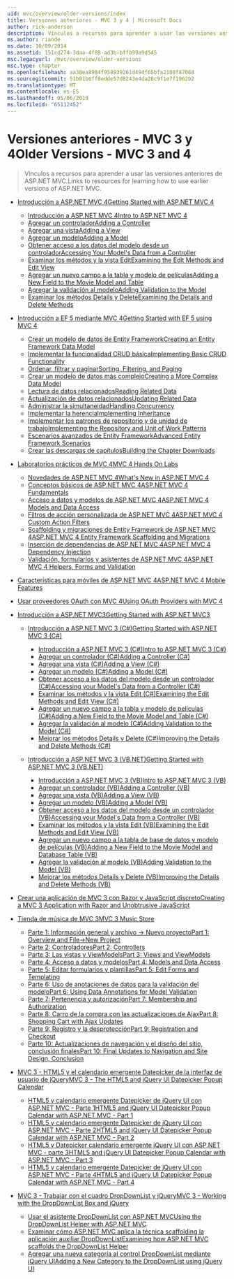 ```yaml
---
uid: mvc/overview/older-versions/index
title: Versiones anteriores - MVC 3 y 4 | Microsoft Docs
author: rick-anderson
description: Vínculos a recursos para aprender a usar las versiones anteriores de ASP.NET MVC.
ms.author: riande
ms.date: 10/09/2014
ms.assetid: 151cd274-3daa-4f88-ad3b-bffb99a9d545
msc.legacyurl: /mvc/overview/older-versions
msc.type: chapter
ms.openlocfilehash: aa38ea8984f958939261d494f65bfa2108f87068
ms.sourcegitcommit: 51b01b6ff8edde57d8243e4da28c9f1e7f1962b2
ms.translationtype: MT
ms.contentlocale: es-ES
ms.lasthandoff: 05/06/2019
ms.locfileid: "65112452"
---
```

# <a name="older-versions---mvc-3-and-4"></a><span data-ttu-id="181d8-103">Versiones anteriores - MVC 3 y 4</span><span class="sxs-lookup"><span data-stu-id="181d8-103">Older Versions - MVC 3 and 4</span></span>

> <span data-ttu-id="181d8-104">Vínculos a recursos para aprender a usar las versiones anteriores de ASP.NET MVC.</span><span class="sxs-lookup"><span data-stu-id="181d8-104">Links to resources for learning how to use earlier versions of ASP.NET MVC.</span></span>

- [<span data-ttu-id="181d8-105">Introducción a ASP.NET MVC 4</span><span class="sxs-lookup"><span data-stu-id="181d8-105">Getting Started with ASP.NET MVC 4</span></span>](getting-started-with-aspnet-mvc4/index.md)

    - [<span data-ttu-id="181d8-106">Introducción a ASP.NET MVC 4</span><span class="sxs-lookup"><span data-stu-id="181d8-106">Intro to ASP.NET MVC 4</span></span>](getting-started-with-aspnet-mvc4/intro-to-aspnet-mvc-4.md)
    - [<span data-ttu-id="181d8-107">Agregar un controlador</span><span class="sxs-lookup"><span data-stu-id="181d8-107">Adding a Controller</span></span>](getting-started-with-aspnet-mvc4/adding-a-controller.md)
    - [<span data-ttu-id="181d8-108">Agregar una vista</span><span class="sxs-lookup"><span data-stu-id="181d8-108">Adding a View</span></span>](getting-started-with-aspnet-mvc4/adding-a-view.md)
    - [<span data-ttu-id="181d8-109">Agregar un modelo</span><span class="sxs-lookup"><span data-stu-id="181d8-109">Adding a Model</span></span>](getting-started-with-aspnet-mvc4/adding-a-model.md)
    - [<span data-ttu-id="181d8-110">Obtener acceso a los datos del modelo desde un controlador</span><span class="sxs-lookup"><span data-stu-id="181d8-110">Accessing Your Model's Data from a Controller</span></span>](getting-started-with-aspnet-mvc4/accessing-your-models-data-from-a-controller.md)
    - [<span data-ttu-id="181d8-111">Examinar los métodos y la vista Edit</span><span class="sxs-lookup"><span data-stu-id="181d8-111">Examining the Edit Methods and Edit View</span></span>](getting-started-with-aspnet-mvc4/examining-the-edit-methods-and-edit-view.md)
    - [<span data-ttu-id="181d8-112">Agregar un nuevo campo a la tabla y modelo de películas</span><span class="sxs-lookup"><span data-stu-id="181d8-112">Adding a New Field to the Movie Model and Table</span></span>](getting-started-with-aspnet-mvc4/adding-a-new-field-to-the-movie-model-and-table.md)
    - [<span data-ttu-id="181d8-113">Agregar la validación al modelo</span><span class="sxs-lookup"><span data-stu-id="181d8-113">Adding Validation to the Model</span></span>](getting-started-with-aspnet-mvc4/adding-validation-to-the-model.md)
    - [<span data-ttu-id="181d8-114">Examinar los métodos Details y Delete</span><span class="sxs-lookup"><span data-stu-id="181d8-114">Examining the Details and Delete Methods</span></span>](getting-started-with-aspnet-mvc4/examining-the-details-and-delete-methods.md)
- [<span data-ttu-id="181d8-115">Introducción a EF 5 mediante MVC 4</span><span class="sxs-lookup"><span data-stu-id="181d8-115">Getting Started with EF 5 using MVC 4</span></span>](getting-started-with-ef-5-using-mvc-4/index.md)

    - [<span data-ttu-id="181d8-116">Crear un modelo de datos de Entity Framework</span><span class="sxs-lookup"><span data-stu-id="181d8-116">Creating an Entity Framework Data Model</span></span>](getting-started-with-ef-5-using-mvc-4/creating-an-entity-framework-data-model-for-an-asp-net-mvc-application.md)
    - [<span data-ttu-id="181d8-117">Implementar la funcionalidad CRUD básica</span><span class="sxs-lookup"><span data-stu-id="181d8-117">Implementing Basic CRUD Functionality</span></span>](getting-started-with-ef-5-using-mvc-4/implementing-basic-crud-functionality-with-the-entity-framework-in-asp-net-mvc-application.md)
    - [<span data-ttu-id="181d8-118">Ordenar, filtrar y paginar</span><span class="sxs-lookup"><span data-stu-id="181d8-118">Sorting, Filtering, and Paging</span></span>](getting-started-with-ef-5-using-mvc-4/sorting-filtering-and-paging-with-the-entity-framework-in-an-asp-net-mvc-application.md)
    - [<span data-ttu-id="181d8-119">Crear un modelo de datos más complejo</span><span class="sxs-lookup"><span data-stu-id="181d8-119">Creating a More Complex Data Model</span></span>](getting-started-with-ef-5-using-mvc-4/creating-a-more-complex-data-model-for-an-asp-net-mvc-application.md)
    - [<span data-ttu-id="181d8-120">Lectura de datos relacionados</span><span class="sxs-lookup"><span data-stu-id="181d8-120">Reading Related Data</span></span>](getting-started-with-ef-5-using-mvc-4/reading-related-data-with-the-entity-framework-in-an-asp-net-mvc-application.md)
    - [<span data-ttu-id="181d8-121">Actualización de datos relacionados</span><span class="sxs-lookup"><span data-stu-id="181d8-121">Updating Related Data</span></span>](getting-started-with-ef-5-using-mvc-4/updating-related-data-with-the-entity-framework-in-an-asp-net-mvc-application.md)
    - [<span data-ttu-id="181d8-122">Administrar la simultaneidad</span><span class="sxs-lookup"><span data-stu-id="181d8-122">Handling Concurrency</span></span>](getting-started-with-ef-5-using-mvc-4/handling-concurrency-with-the-entity-framework-in-an-asp-net-mvc-application.md)
    - [<span data-ttu-id="181d8-123">Implementar la herencia</span><span class="sxs-lookup"><span data-stu-id="181d8-123">Implementing Inheritance</span></span>](getting-started-with-ef-5-using-mvc-4/implementing-inheritance-with-the-entity-framework-in-an-asp-net-mvc-application.md)
    - [<span data-ttu-id="181d8-124">Implementar los patrones de repositorio y de unidad de trabajo</span><span class="sxs-lookup"><span data-stu-id="181d8-124">Implementing the Repository and Unit of Work Patterns</span></span>](getting-started-with-ef-5-using-mvc-4/implementing-the-repository-and-unit-of-work-patterns-in-an-asp-net-mvc-application.md)
    - [<span data-ttu-id="181d8-125">Escenarios avanzados de Entity Framework</span><span class="sxs-lookup"><span data-stu-id="181d8-125">Advanced Entity Framework Scenarios</span></span>](getting-started-with-ef-5-using-mvc-4/advanced-entity-framework-scenarios-for-an-mvc-web-application.md)
    - [<span data-ttu-id="181d8-126">Crear las descargas de capítulos</span><span class="sxs-lookup"><span data-stu-id="181d8-126">Building the Chapter Downloads</span></span>](getting-started-with-ef-5-using-mvc-4/building-the-ef5-mvc4-chapter-downloads.md)
- [<span data-ttu-id="181d8-127">Laboratorios prácticos de MVC 4</span><span class="sxs-lookup"><span data-stu-id="181d8-127">MVC 4 Hands On Labs</span></span>](hands-on-labs/index.md)

    - [<span data-ttu-id="181d8-128">Novedades de ASP.NET MVC 4</span><span class="sxs-lookup"><span data-stu-id="181d8-128">What's New in ASP.NET MVC 4</span></span>](hands-on-labs/whats-new-in-aspnet-mvc-4.md)
    - [<span data-ttu-id="181d8-129">Conceptos básicos de ASP.NET MVC 4</span><span class="sxs-lookup"><span data-stu-id="181d8-129">ASP.NET MVC 4 Fundamentals</span></span>](hands-on-labs/aspnet-mvc-4-fundamentals.md)
    - [<span data-ttu-id="181d8-130">Acceso a datos y modelos de ASP.NET MVC 4</span><span class="sxs-lookup"><span data-stu-id="181d8-130">ASP.NET MVC 4 Models and Data Access</span></span>](hands-on-labs/aspnet-mvc-4-models-and-data-access.md)
    - [<span data-ttu-id="181d8-131">Filtros de acción personalizada de ASP.NET MVC 4</span><span class="sxs-lookup"><span data-stu-id="181d8-131">ASP.NET MVC 4 Custom Action Filters</span></span>](hands-on-labs/aspnet-mvc-4-custom-action-filters.md)
    - [<span data-ttu-id="181d8-132">Scaffolding y migraciones de Entity Framework de ASP.NET MVC 4</span><span class="sxs-lookup"><span data-stu-id="181d8-132">ASP.NET MVC 4 Entity Framework Scaffolding and Migrations</span></span>](hands-on-labs/aspnet-mvc-4-entity-framework-scaffolding-and-migrations.md)
    - [<span data-ttu-id="181d8-133">Inserción de dependencias de ASP.NET MVC 4</span><span class="sxs-lookup"><span data-stu-id="181d8-133">ASP.NET MVC 4 Dependency Injection</span></span>](hands-on-labs/aspnet-mvc-4-dependency-injection.md)
    - [<span data-ttu-id="181d8-134">Validación, formularios y asistentes de ASP.NET MVC 4</span><span class="sxs-lookup"><span data-stu-id="181d8-134">ASP.NET MVC 4 Helpers, Forms and Validation</span></span>](hands-on-labs/aspnet-mvc-4-helpers-forms-and-validation.md)
- [<span data-ttu-id="181d8-135">Características para móviles de ASP.NET MVC 4</span><span class="sxs-lookup"><span data-stu-id="181d8-135">ASP.NET MVC 4 Mobile Features</span></span>](aspnet-mvc-4-mobile-features.md)
- [<span data-ttu-id="181d8-136">Usar proveedores OAuth con MVC 4</span><span class="sxs-lookup"><span data-stu-id="181d8-136">Using OAuth Providers with MVC 4</span></span>](using-oauth-providers-with-mvc.md)
- [<span data-ttu-id="181d8-137">Introducción a ASP.NET MVC3</span><span class="sxs-lookup"><span data-stu-id="181d8-137">Getting Started with ASP.NET MVC3</span></span>](getting-started-with-aspnet-mvc3/index.md)

    - [<span data-ttu-id="181d8-138">Introducción a ASP.NET MVC 3 (C#)</span><span class="sxs-lookup"><span data-stu-id="181d8-138">Getting Started with ASP.NET MVC 3 (C#)</span></span>](getting-started-with-aspnet-mvc3/cs/index.md)

        - [<span data-ttu-id="181d8-139">Introducción a ASP.NET MVC 3 (C#)</span><span class="sxs-lookup"><span data-stu-id="181d8-139">Intro to ASP.NET MVC 3 (C#)</span></span>](getting-started-with-aspnet-mvc3/cs/intro-to-aspnet-mvc-3.md)
        - [<span data-ttu-id="181d8-140">Agregar un controlador (C#)</span><span class="sxs-lookup"><span data-stu-id="181d8-140">Adding a Controller (C#)</span></span>](getting-started-with-aspnet-mvc3/cs/adding-a-controller.md)
        - [<span data-ttu-id="181d8-141">Agregar una vista (C#)</span><span class="sxs-lookup"><span data-stu-id="181d8-141">Adding a View (C#)</span></span>](getting-started-with-aspnet-mvc3/cs/adding-a-view.md)
        - [<span data-ttu-id="181d8-142">Agregar un modelo (C#)</span><span class="sxs-lookup"><span data-stu-id="181d8-142">Adding a Model (C#)</span></span>](getting-started-with-aspnet-mvc3/cs/adding-a-model.md)
        - [<span data-ttu-id="181d8-143">Obtener acceso a los datos del modelo desde un controlador (C#)</span><span class="sxs-lookup"><span data-stu-id="181d8-143">Accessing your Model's Data from a Controller (C#)</span></span>](getting-started-with-aspnet-mvc3/cs/accessing-your-models-data-from-a-controller.md)
        - [<span data-ttu-id="181d8-144">Examinar los métodos y la vista Edit (C#)</span><span class="sxs-lookup"><span data-stu-id="181d8-144">Examining the Edit Methods and Edit View (C#)</span></span>](getting-started-with-aspnet-mvc3/cs/examining-the-edit-methods-and-edit-view.md)
        - [<span data-ttu-id="181d8-145">Agregar un nuevo campo a la tabla y modelo de películas (C#)</span><span class="sxs-lookup"><span data-stu-id="181d8-145">Adding a New Field to the Movie Model and Table (C#)</span></span>](getting-started-with-aspnet-mvc3/cs/adding-a-new-field.md)
        - [<span data-ttu-id="181d8-146">Agregar la validación al modelo (C#)</span><span class="sxs-lookup"><span data-stu-id="181d8-146">Adding Validation to the Model (C#)</span></span>](getting-started-with-aspnet-mvc3/cs/adding-validation-to-the-model.md)
        - [<span data-ttu-id="181d8-147">Mejorar los métodos Details y Delete (C#)</span><span class="sxs-lookup"><span data-stu-id="181d8-147">Improving the Details and Delete Methods (C#)</span></span>](getting-started-with-aspnet-mvc3/cs/improving-the-details-and-delete-methods.md)
    - [<span data-ttu-id="181d8-148">Introducción a ASP.NET MVC 3 (VB.NET)</span><span class="sxs-lookup"><span data-stu-id="181d8-148">Getting Started with ASP.NET MVC 3 (VB.NET)</span></span>](getting-started-with-aspnet-mvc3/vb/index.md)

        - [<span data-ttu-id="181d8-149">Introducción a ASP.NET MVC 3 (VB)</span><span class="sxs-lookup"><span data-stu-id="181d8-149">Intro to ASP.NET MVC 3 (VB)</span></span>](getting-started-with-aspnet-mvc3/vb/intro-to-aspnet-mvc-3.md)
        - [<span data-ttu-id="181d8-150">Agregar un controlador (VB)</span><span class="sxs-lookup"><span data-stu-id="181d8-150">Adding a Controller (VB)</span></span>](getting-started-with-aspnet-mvc3/vb/adding-a-controller.md)
        - [<span data-ttu-id="181d8-151">Agregar una vista (VB)</span><span class="sxs-lookup"><span data-stu-id="181d8-151">Adding a View (VB)</span></span>](getting-started-with-aspnet-mvc3/vb/adding-a-view.md)
        - [<span data-ttu-id="181d8-152">Agregar un modelo (VB)</span><span class="sxs-lookup"><span data-stu-id="181d8-152">Adding a Model (VB)</span></span>](getting-started-with-aspnet-mvc3/vb/adding-a-model.md)
        - [<span data-ttu-id="181d8-153">Obtener acceso a los datos del modelo desde un controlador (VB)</span><span class="sxs-lookup"><span data-stu-id="181d8-153">Accessing your Model's Data from a Controller (VB)</span></span>](getting-started-with-aspnet-mvc3/vb/accessing-your-models-data-from-a-controller.md)
        - [<span data-ttu-id="181d8-154">Examinar los métodos y la vista Edit (VB)</span><span class="sxs-lookup"><span data-stu-id="181d8-154">Examining the Edit Methods and Edit View (VB)</span></span>](getting-started-with-aspnet-mvc3/vb/examining-the-edit-methods-and-edit-view.md)
        - [<span data-ttu-id="181d8-155">Agregar un nuevo campo a la tabla de base de datos y modelo de películas (VB)</span><span class="sxs-lookup"><span data-stu-id="181d8-155">Adding a New Field to the Movie Model and Database Table (VB)</span></span>](getting-started-with-aspnet-mvc3/vb/adding-a-new-field.md)
        - [<span data-ttu-id="181d8-156">Agregar la validación al modelo (VB)</span><span class="sxs-lookup"><span data-stu-id="181d8-156">Adding Validation to the Model (VB)</span></span>](getting-started-with-aspnet-mvc3/vb/adding-validation-to-the-model.md)
        - [<span data-ttu-id="181d8-157">Mejorar los métodos Details y Delete (VB)</span><span class="sxs-lookup"><span data-stu-id="181d8-157">Improving the Details and Delete Methods (VB)</span></span>](getting-started-with-aspnet-mvc3/vb/improving-the-details-and-delete-methods.md)
- [<span data-ttu-id="181d8-158">Crear una aplicación de MVC 3 con Razor y JavaScript discreto</span><span class="sxs-lookup"><span data-stu-id="181d8-158">Creating a MVC 3 Application with Razor and Unobtrusive JavaScript</span></span>](creating-a-mvc-3-application-with-razor-and-unobtrusive-javascript.md)
- [<span data-ttu-id="181d8-159">Tienda de música de MVC 3</span><span class="sxs-lookup"><span data-stu-id="181d8-159">MVC 3 Music Store</span></span>](mvc-music-store/index.md)

    - [<span data-ttu-id="181d8-160">Parte 1: Información general y archivo -> Nuevo proyecto</span><span class="sxs-lookup"><span data-stu-id="181d8-160">Part 1: Overview and File->New Project</span></span>](mvc-music-store/mvc-music-store-part-1.md)
    - [<span data-ttu-id="181d8-161">Parte 2: Controladores</span><span class="sxs-lookup"><span data-stu-id="181d8-161">Part 2: Controllers</span></span>](mvc-music-store/mvc-music-store-part-2.md)
    - [<span data-ttu-id="181d8-162">Parte 3: Las vistas y ViewModels</span><span class="sxs-lookup"><span data-stu-id="181d8-162">Part 3: Views and ViewModels</span></span>](mvc-music-store/mvc-music-store-part-3.md)
    - [<span data-ttu-id="181d8-163">Parte 4: Acceso a datos y modelos</span><span class="sxs-lookup"><span data-stu-id="181d8-163">Part 4: Models and Data Access</span></span>](mvc-music-store/mvc-music-store-part-4.md)
    - [<span data-ttu-id="181d8-164">Parte 5: Editar formularios y plantillas</span><span class="sxs-lookup"><span data-stu-id="181d8-164">Part 5: Edit Forms and Templating</span></span>](mvc-music-store/mvc-music-store-part-5.md)
    - [<span data-ttu-id="181d8-165">Parte 6: Uso de anotaciones de datos para la validación del modelo</span><span class="sxs-lookup"><span data-stu-id="181d8-165">Part 6: Using Data Annotations for Model Validation</span></span>](mvc-music-store/mvc-music-store-part-6.md)
    - [<span data-ttu-id="181d8-166">Parte 7: Pertenencia y autorización</span><span class="sxs-lookup"><span data-stu-id="181d8-166">Part 7: Membership and Authorization</span></span>](mvc-music-store/mvc-music-store-part-7.md)
    - [<span data-ttu-id="181d8-167">Parte 8: Carro de la compra con las actualizaciones de Ajax</span><span class="sxs-lookup"><span data-stu-id="181d8-167">Part 8: Shopping Cart with Ajax Updates</span></span>](mvc-music-store/mvc-music-store-part-8.md)
    - [<span data-ttu-id="181d8-168">Parte 9: Registro y la desprotección</span><span class="sxs-lookup"><span data-stu-id="181d8-168">Part 9: Registration and Checkout</span></span>](mvc-music-store/mvc-music-store-part-9.md)
    - [<span data-ttu-id="181d8-169">Parte 10: Actualizaciones de navegación y el diseño del sitio, conclusión finales</span><span class="sxs-lookup"><span data-stu-id="181d8-169">Part 10: Final Updates to Navigation and Site Design, Conclusion</span></span>](mvc-music-store/mvc-music-store-part-10.md)
- [<span data-ttu-id="181d8-170">MVC 3 - HTML5 y el calendario emergente Datepicker de la interfaz de usuario de jQuery</span><span class="sxs-lookup"><span data-stu-id="181d8-170">MVC 3 - The HTML5 and jQuery UI Datepicker Popup Calendar</span></span>](using-the-html5-and-jquery-ui-datepicker-popup-calendar-with-aspnet-mvc/index.md)

    - [<span data-ttu-id="181d8-171">HTML5 y calendario emergente Datepicker de jQuery UI con ASP.NET MVC - Parte 1</span><span class="sxs-lookup"><span data-stu-id="181d8-171">HTML5 and jQuery UI Datepicker Popup Calendar with ASP.NET MVC - Part 1</span></span>](using-the-html5-and-jquery-ui-datepicker-popup-calendar-with-aspnet-mvc/using-the-html5-and-jquery-ui-datepicker-popup-calendar-with-aspnet-mvc-part-1.md)
    - [<span data-ttu-id="181d8-172">HTML5 y calendario emergente Datepicker de jQuery UI con ASP.NET MVC - Parte 2</span><span class="sxs-lookup"><span data-stu-id="181d8-172">HTML5 and jQuery UI Datepicker Popup Calendar with ASP.NET MVC - Part 2</span></span>](using-the-html5-and-jquery-ui-datepicker-popup-calendar-with-aspnet-mvc/using-the-html5-and-jquery-ui-datepicker-popup-calendar-with-aspnet-mvc-part-2.md)
    - [<span data-ttu-id="181d8-173">HTML5 y Datepicker calendario emergente jQuery UI con ASP.NET MVC - parte 3</span><span class="sxs-lookup"><span data-stu-id="181d8-173">HTML5 and jQuery UI Datepicker Popup Calendar with ASP.NET MVC - Part 3</span></span>](using-the-html5-and-jquery-ui-datepicker-popup-calendar-with-aspnet-mvc/using-the-html5-and-jquery-ui-datepicker-popup-calendar-with-aspnet-mvc-part-3.md)
    - [<span data-ttu-id="181d8-174">HTML5 y calendario emergente Datepicker de jQuery UI con ASP.NET MVC - Parte 4</span><span class="sxs-lookup"><span data-stu-id="181d8-174">HTML5 and jQuery UI Datepicker Popup Calendar with ASP.NET MVC - Part 4</span></span>](using-the-html5-and-jquery-ui-datepicker-popup-calendar-with-aspnet-mvc/using-the-html5-and-jquery-ui-datepicker-popup-calendar-with-aspnet-mvc-part-4.md)
- [<span data-ttu-id="181d8-175">MVC 3 - Trabajar con el cuadro DropDownList y jQuery</span><span class="sxs-lookup"><span data-stu-id="181d8-175">MVC 3 - Working with the DropDownList Box and jQuery</span></span>](working-with-the-dropdownlist-box-and-jquery/index.md)

    - [<span data-ttu-id="181d8-176">Usar el asistente DropDownList con ASP.NET MVC</span><span class="sxs-lookup"><span data-stu-id="181d8-176">Using the DropDownList Helper with ASP.NET MVC</span></span>](working-with-the-dropdownlist-box-and-jquery/using-the-dropdownlist-helper-with-aspnet-mvc.md)
    - [<span data-ttu-id="181d8-177">Examinar cómo ASP.NET MVC aplica la técnica scaffolding la aplicación auxiliar DropDownList</span><span class="sxs-lookup"><span data-stu-id="181d8-177">Examining how ASP.NET MVC scaffolds the DropDownList Helper</span></span>](working-with-the-dropdownlist-box-and-jquery/examining-how-aspnet-mvc-scaffolds-the-dropdownlist-helper.md)
    - [<span data-ttu-id="181d8-178">Agregar una nueva categoría al control DropDownList mediante jQuery UI</span><span class="sxs-lookup"><span data-stu-id="181d8-178">Adding a New Category to the DropDownList using jQuery UI</span></span>](working-with-the-dropdownlist-box-and-jquery/adding-a-new-category-to-the-dropdownlist-using-jquery-ui.md)

